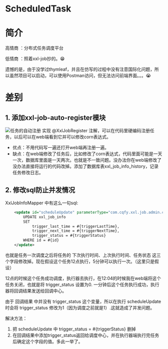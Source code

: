 # ScheduledTask
# 简介
高情商 ：分布式任务调度平台

低情商 ：照着xxl-job抄的。😁

遗憾的是，由于没学过thymleaf，并且在仿写的过程中没有注意国际化问题，所以虽然项目可以启动，可以使用Postman访问，但无法访问前端界面。。。😭
# 差别
## 1. 添加xxl-job-auto-register模块
![任务的自动注册](https://typorehwf.oss-cn-chengdu.aliyuncs.com/20231022124306.png)
实现 @XxlJobRegister 注解，可以在代码里硬编码注册任务，以后可以在web端看到它并可以修改corn表达式。

- 优点：不用代码写一遍还打开web端再注册一遍。
- 缺点：在web端修改了任务后，比如修改了corn表达式，代码里面可能是一天一次，数据库里面是一天两次。也就是不一致问题。没办法你在web端修改了没办法直接将运行的代码改掉。添加了数据库表xxl_job_info_history，记录任务修改日志。
## 2. 修改sql防止并发情况
XxlJobInfoMapper 中有这么一句sql:

```xml
	<update id="scheduleUpdate" parameterType="com.cqfy.xxl.job.admin.core.model.XxlJobInfo"  >
		UPDATE xxl_job_info
		SET
			trigger_last_time = #{triggerLastTime},
			trigger_next_time = #{triggerNextTime},
			trigger_status = #{triggerStatus}
		WHERE id = #{id}
	</update>
```

也就是任务一次调度之后将任务的 下次执行时间、上次执行时间、任务状态 这三个字段修改掉。现在假设这个任务12点执行，5分钟可以执行一次。（这里只是假设）

12点的时候这个任务成功调度，执行器去执行，在12:04的时候我在web端将这个任务关闭，也就是将 trigger_status 设置为0. 一分钟后这个任务执行成功，执行器将回调结果发送给回调中心。

由于 回调结果 中并没有 trigger_status 这个变量，所以在执行 scheduleUpdate 时会将 trigger_status 修改为1（因为调度之前就是1）.这就造成了并发问题。

解决方法：

1. 把 scheduleUpdate 中 trigger_status = #{triggerStatus} 删掉
2. 在回调结果中添加trigger_status返回给调度中心，并在执行器端执行完任务后确定这个字段的值。多此一举了。

